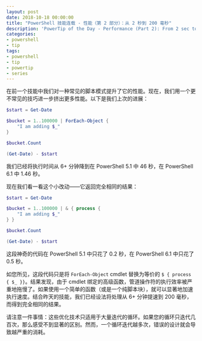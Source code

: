 ```yaml
---
layout: post
date: 2018-10-18 00:00:00
title: "PowerShell 技能连载 - 性能（第 2 部分）：从 2 秒到 200 毫秒"
description: 'PowerTip of the Day - Performance (Part 2): From 2 sec to 200ms'
categories:
- powershell
- tip
tags:
- powershell
- tip
- powertip
- series
---
```

在前一个技能中我们对一种常见的脚本模式提升了它的性能。现在，我们用一个更不常见的技巧进一步挤出更多性能。以下是我们上次的进展：

```powershell
$start = Get-Date

$bucket = 1..100000 | ForEach-Object {
    "I am adding $_"
}

$bucket.Count

(Get-Date) - $start
```

我们已经将执行时间从 6+ 分钟降到在 PowerShell 5.1 中 46 秒，在 PowerShell 6.1 中 1.46 秒。

现在我们看一看这个小改动——它返回完全相同的结果：

```powershell
$start = Get-Date

$bucket = 1..100000 | & { process {
    "I am adding $_"
} }

$bucket.Count

(Get-Date) - $start
```

这段神奇的代码在 PowerShell 5.1 中只花了 0.2 秒，在 PowerShell 6.1 中只花了 0.5 秒。

如您所见，这段代码只是将 `ForEach-Object` cmdlet 替换为等价的 `$ { process { $_ }}`。结果发现，由于 cmdlet 绑定的高级函数，管道操作符的执行效率被严重地拖慢了。如果使用一个简单的函数（或是一个纯脚本块），就可以显著地加速执行速度。结合昨天的技能，我们已经设法将处理从 6+ 分钟提速到 200 毫秒，而得到完全相同的结果。

请注意一件事情：这些优化技术只适用于大量迭代的循环。如果您的循环只迭代几百次，那么感受不到显著的区别。然而，一个循环迭代越多次，错误的设计就会导致越严重的消耗。


<!--本文国际来源：[Performance (Part 2): From 2 sec to 200ms](http://community.idera.com/powershell/powertips/b/tips/posts/performance-part-2-from-2-sec-to-200ms)-->
